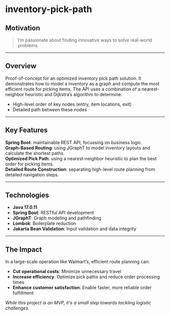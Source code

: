 # inventory-pick-path


## Motivation

> I’m passionate about finding innovative ways to solve real-world problems.

---

## Overview

Proof-of-concept for an optimized inventory pick path solution. It demonstrates how to model a inventory as a graph and compute the most efficient route for picking items. The API uses a combination of a nearest-neighbor heuristic and Dijkstra’s algorithm to determine:
- High-level order of key nodes (entry, item locations, exit)
- Detailed path between these nodes

---

## Key Features

**Spring Boot**: maintainable REST API, focussing on business logic.  
**Graph-Based Routing**: using JGraphT to model inventory layouts and calculate the shortest paths.  
**Optimized Pick Path**: using a nearest-neighbor heuristic to plan the best order for picking items.  
**Detailed Route Construction**: separating high-level route planning from detailed navigation steps.  

---

## Technologies

- **Java 17.0.11**
- **Spring Boot**: RESTful API development
- **JGraphT**: Graph modeling and pathfinding
- **Lombok**: Boilerplate reduction
- **Jakarta Bean Validation**: Input validation and data integrity
---

## The Impact

In a large-scale operation like Walmart’s, efficient route planning can:  
- **Cut operational costs**: Minimize unnecessary travel  
- **Increase efficiency**: Optimize pick paths and reduce order processing times  
- **Enhance customer satisfaction**: Enable faster, more reliable order fulfillment  

*While this project is an MVP, it's a small step towards tackling logistic challenges.*
